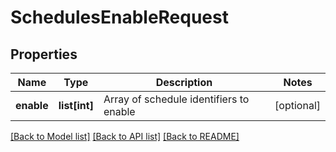 # SchedulesEnableRequest

## Properties
Name | Type | Description | Notes
------------ | ------------- | ------------- | -------------
**enable** | **list[int]** | Array of schedule identifiers to enable | [optional] 

[[Back to Model list]](../README.md#documentation-for-models) [[Back to API list]](../README.md#documentation-for-api-endpoints) [[Back to README]](../README.md)

